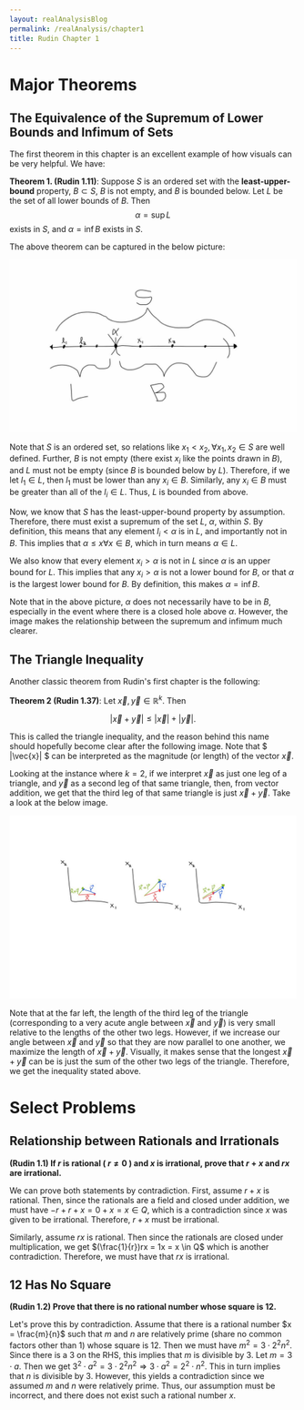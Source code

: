 ```yaml
---
layout: realAnalysisBlog
permalink: /realAnalysis/chapter1
title: Rudin Chapter 1
---
```


# Major Theorems

## The Equivalence of the Supremum of Lower Bounds and Infimum of Sets

The first theorem in this chapter is an excellent example of how visuals can be very helpful.  We have:

**Theorem 1. (Rudin 1.11)**:  Suppose $S$ is an ordered set with the **least-upper-bound** property, $B \subset S$, $B$ is not empty, and $B$ is bounded below. Let $L$ be the set of all lower bounds of $B$. Then
$$α = \sup L$$
exists in $S$, and $α= \inf B$ exists in $S.$

The above theorem can be captured in the below picture:

![theorem1_11](theorem1_11.jpg)

Note that $S$ is an ordered set, so relations like $x_1 < x_2, \forall x_1, x_2 \in S$ are well defined.  Further, $B$ is not empty (there exist $x_i$ like the points drawn in $B$), and $L$ must not be empty (since $B$ is bounded below by $L$).  Therefore, if we let $l_1 \in L$, then $l_1$ must be lower than any $x_i \in B$.  Similarly, any $x_i \in B$ must be greater than all of the $l_i \in L$.  Thus, $L$ is bounded from above.  

Now, we know that $S$ has the least-upper-bound property by assumption.  Therefore, there must exist a supremum of the set $L$, $\alpha$, within $S$.  By definition, this means that any element $l_i < \alpha$ is in $L$, and importantly not in $B$.  This implies that $\alpha \leq x \forall x \in B$, which in turn means $\alpha \in L$.    

We also know that every element $x_i > \alpha$ is not in $L$ since $\alpha$ is an upper bound for $L$.  This implies that any $x_i > \alpha$ is not a lower bound for $B$, or that $\alpha$ is the largest lower bound for $B$.  By definition, this makes $\alpha = \inf B$.  

Note that in the above picture, $\alpha$ does not necessarily have to be in $B$, especially in the event where there is a closed hole above $\alpha$.  However, the image makes the relationship between the supremum and infimum much clearer.  

## The Triangle Inequality

Another classic theorem from Rudin's first chapter is the following:

**Theorem 2 (Rudin 1.37)**: Let $\vec{x}, \vec{y} \in \mathbb{R}^k$.  Then

$$|\vec{x} + \vec{y}| \leq |\vec{x}| + |\vec{y}|. $$

This is called the triangle inequality, and the reason behind this name should hopefully become clear after the following image.  Note that $ |\vec{x}| $ can be interpreted as the magnitude (or length) of the vector $\vec{x}$.

Looking at the instance where $k = 2$, if we interpret $\vec{x}$ as just one leg of a triangle, and $\vec{y}$ as a second leg of that same triangle, then, from vector addition, we get that the third leg of that same triangle is just $\vec{x} + \vec{y}$.  Take a look at the below image.  

![triangleInequality](triangleInequality.jpg)

Note that at the far left, the length of the third leg of the triangle (corresponding to a very acute angle between $\vec{x}$ and $\vec{y}$) is very small relative to the lengths of the other two legs.  However, if we increase our angle between $\vec{x}$ and $\vec{y}$ so that they are now parallel to one another, we maximize the length of $\vec{x} + \vec{y}$.  Visually, it makes sense that the longest $\vec{x} + \vec{y}$ can be is just the sum of the other two legs of the triangle.  Therefore, we get the inequality stated above.  

# Select Problems
## Relationship between Rationals and Irrationals

**(Rudin 1.1) If $r$ is rational ( $r \neq 0$ ) and $x$ is irrational, prove that $r + x$ and $rx$ are irrational.**

We can prove both statements by contradiction.  First, assume $r + x$ is rational.  Then, since the rationals are a field and closed under addition, we must have $-r + r + x = 0 + x = x \in Q$, which is a contradiction since $x$ was given to be irrational.  Therefore, $r + x$ must be irrational.  

Similarly, assume $rx$ is rational.  Then since the rationals are closed under multiplication, we get $(\frac{1}{r})rx = 1x = x \in Q$ which is another contradiction.  Therefore, we must have that $rx$ is irrational.  

## 12 Has No Square

**(Rudin 1.2) Prove that there is no rational number whose square is 12.**

Let's prove this by contradiction.  Assume that there is a rational number $x = \frac{m}{n}$ such that $m$ and $n$ are relatively prime (share no common factors other than 1) whose square is 12.  Then we must have $m^2 = 3 \cdot 2^2 n^2$.  Since there is a 3 on the RHS, this implies that $m$ is divisible by 3.  Let $m = 3\cdot a$.  Then we get $3^2\cdot a^2 = 3\cdot 2^2n^2 \Rightarrow 3\cdot a^2 = 2^2\cdot n^2$.  This in turn implies that $n$ is divisible by 3.  However, this yields a contradiction since we assumed $m$ and $n$ were relatively prime.  Thus, our assumption must be incorrect, and there does not exist such a rational number $x$.  
